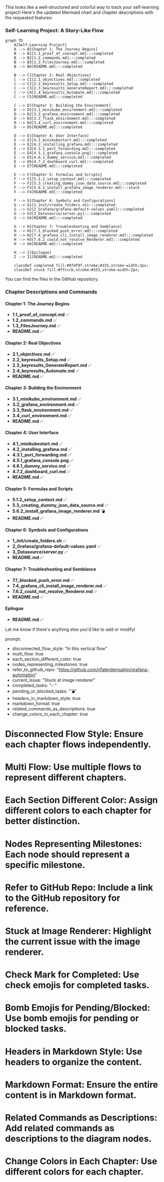 This looks like a well-structured and colorful way to track your self-learning project! Here's the updated Mermaid chart and chapter descriptions with the requested features:

### Self-Learning Project: A Story-Like Flow

```mermaid
graph TD
    A[Self-Learning Project]
    A --> B[Chapter 1: The Journey Begins]
    B --> B1[1.1_proof_of_concept.md]:::completed
    B --> B2[1.2_commands.md]:::completed
    B --> B3[1.3_FilesJourney.md]:::completed
    B --> B4[README.md]:::completed

    B --> C[Chapter 2: Real Objectives]
    C --> C1[2.1_objectives.md]:::completed
    C --> C2[2.2_keyresults_Setup.md]:::completed
    C --> C3[2.3_keyresults_GenerateReport.md]:::completed
    C --> C4[2.4_keyresults_Automate.md]:::completed
    C --> C5[README.md]:::completed

    C --> D[Chapter 3: Building the Environment]
    D --> D1[3.1_minikube_environment.md]:::completed
    D --> D2[3.2_grafana_environment.md]:::completed
    D --> D3[3.3_flask_environment.md]:::completed
    D --> D4[3.4_curl_environment.md]:::completed
    D --> D5[README.md]:::completed

    D --> E[Chapter 4: User Interface]
    E --> E1[4.1_minikubestart.md]:::completed
    E --> E2[4.2_installing_grafana.md]:::completed
    E --> E3[4.3.1_port_forwarding.md]:::completed
    E --> E4[4.5.1_grafana_console.png]:::completed
    E --> E5[4.6.1_dummy_service.md]:::completed
    E --> E6[4.7.2_dashboard_curl.md]:::completed
    E --> E7[README.md]:::completed

    E --> F[Chapter 5: Formulas and Scripts]
    F --> F1[5.1.2_setup_context.md]:::completed
    F --> F2[5.3_creating_dummy_json_data_source.md]:::completed
    F --> F3[5.6.2_install_grafana_image_renderer.md]:::stuck
    F --> F4[README.md]:::completed

    F --> G[Chapter 6: Symbols and Configurations]
    G --> G1[1_init/create_folders.sh]:::completed
    G --> G2[2_Grafana/grafana-default-values.yaml]:::completed
    G --> G3[3_Datasource/server.py]:::completed
    G --> G4[README.md]:::completed

    G --> H[Chapter 7: Troubleshooting and Semblance]
    H --> H1[7.1_blocked_push_error.md]:::completed
    H --> H2[7.4_grafana_cli_install_image_renderer.md]:::completed
    H --> H3[7.6.2_could_not_resolve_Renderer.md]:::completed
    H --> H4[README.md]:::completed

    H --> I[Epilogue]
    I --> I1[README.md]:::completed

    classDef completed fill:#9fdf9f,stroke:#333,stroke-width:2px;
    classDef stuck fill:#ffcccb,stroke:#333,stroke-width:2px;
```

You can find the files in the GitHub repository.

### Chapter Descriptions and Commands

#### Chapter 1: The Journey Begins
- **1.1_proof_of_concept.md** ✅
- **1.2_commands.md** ✅
- **1.3_FilesJourney.md** ✅
- **README.md** ✅

#### Chapter 2: Real Objectives
- **2.1_objectives.md** ✅
- **2.2_keyresults_Setup.md** ✅
- **2.3_keyresults_GenerateReport.md** ✅
- **2.4_keyresults_Automate.md** ✅
- **README.md** ✅

#### Chapter 3: Building the Environment
- **3.1_minikube_environment.md** ✅
- **3.2_grafana_environment.md** ✅
- **3.3_flask_environment.md** ✅
- **3.4_curl_environment.md** ✅
- **README.md** ✅

#### Chapter 4: User Interface
- **4.1_minikubestart.md** ✅
- **4.2_installing_grafana.md** ✅
- **4.3.1_port_forwarding.md** ✅
- **4.5.1_grafana_console.png** ✅
- **4.6.1_dummy_service.md** ✅
- **4.7.2_dashboard_curl.md** ✅
- **README.md** ✅

#### Chapter 5: Formulas and Scripts
- **5.1.2_setup_context.md** ✅
- **5.3_creating_dummy_json_data_source.md** ✅
- **5.6.2_install_grafana_image_renderer.md** 💣
- **README.md** ✅

#### Chapter 6: Symbols and Configurations
- **1_init/create_folders.sh** ✅
- **2_Grafana/grafana-default-values.yaml** ✅
- **3_Datasource/server.py** ✅
- **README.md** ✅

#### Chapter 7: Troubleshooting and Semblance
- **7.1_blocked_push_error.md** ✅
- **7.4_grafana_cli_install_image_renderer.md** ✅
- **7.6.2_could_not_resolve_Renderer.md** ✅
- **README.md** ✅

#### Epilogue
- **README.md** ✅

Let me know if there's anything else you'd like to add or modify!

prompt:
  - disconnected_flow_style: "In this vertical flow"
  - multi_flow: true
  - each_section_different_color: true
  - nodes_representing_milestones: true
  - refer_to_github_repo: "https://github.com/rifaterdemsahin/grafana-automation"
  - current_issue: "Stuck at image renderer"
  - completed_tasks: "✅"
  - pending_or_blocked_tasks: "💣"
  - headers_in_markdown_style: true
  - markdown_format: true
  - related_commands_as_descriptions: true
  - change_colors_in_each_chapter: true

# Disconnected Flow Style: Ensure each chapter flows independently.
# Multi Flow: Use multiple flows to represent different chapters.
# Each Section Different Color: Assign different colors to each chapter for better distinction.
# Nodes Representing Milestones: Each node should represent a specific milestone.
# Refer to GitHub Repo: Include a link to the GitHub repository for reference.
# Stuck at Image Renderer: Highlight the current issue with the image renderer.
# Check Mark for Completed: Use check emojis for completed tasks.
# Bomb Emojis for Pending/Blocked: Use bomb emojis for pending or blocked tasks.
# Headers in Markdown Style: Use headers to organize the content.
# Markdown Format: Ensure the entire content is in Markdown format.
# Related Commands as Descriptions: Add related commands as descriptions to the diagram nodes.
# Change Colors in Each Chapter: Use different colors for each chapter.